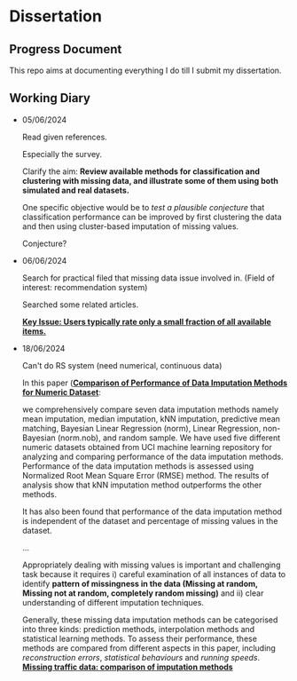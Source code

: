 # Dissertation
## Progress Document
This repo aims at documenting everything I do till I submit my dissertation.

## Working Diary

- 05/06/2024
  
  Read given references.
  
  Especially the survey.

  Clarify the aim: **Review available methods for classification and clustering with missing data, and illustrate some of them using both simulated and real datasets.**
  
  One specific objective would be to *test a plausible conjecture* that classification performance can be improved by first clustering the data and then using cluster-based imputation of missing values.

  Conjecture?

- 06/06/2024
  
  Search for practical filed that missing data issue involved in.
  (Field of interest: recommendation system)

  Searched some related articles.

  [**Key Issue: Users typically rate only a small fraction of all available items.**](https://dl.acm.org/doi/abs/10.1145/1835804.1835895)

- 18/06/2024

  Can't do RS system (need numerical, continuous data)

  In this paper ([**Comparison of Performance of Data Imputation Methods for Numeric Dataset**]([https://www.tandfonline.com/doi/full/10.1080/08839514.2019.1637138]):

  we comprehensively compare seven data imputation methods namely   mean imputation, median imputation, kNN imputation, predictive mean matching, Bayesian Linear Regression (norm), Linear Regression, non-Bayesian (norm.nob), and      random sample. We have used five different numeric datasets obtained   from UCI machine learning repository for analyzing and comparing performance of the data imputation methods. Performance of the data imputation methods is 
  assessed using Normalized Root Mean Square Error (RMSE) method. The results of analysis show that kNN imputation method outperforms the other methods.

  It has also been found that performance of the data imputation method is independent of the dataset and percentage of missing values in the dataset.
  
  ...

  Appropriately dealing with missing values is important and challenging task because it requires i) careful examination of all instances of data to identify **pattern of missingness in the data (Missing at random, Missing not at random, completely random missing)** and ii) clear understanding of different imputation techniques.

  Generally, these missing data imputation methods can be categorised into three kinds: prediction methods, interpolation methods and statistical learning methods.
  To assess their performance, these methods are compared from different aspects in this paper, including *reconstruction errors*, *statistical behaviours* and *running speeds*.
  [**Missing traffic data: comparison of imputation methods**]([https://dl.acm.org/doi/abs/10.1145/1835804.1835895](https://ietresearch.onlinelibrary.wiley.com/doi/full/10.1049/iet-its.2013.0052))

  

  
 
